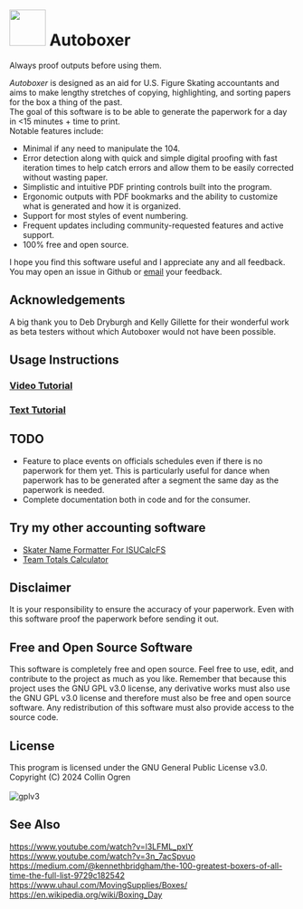 # <img src="https://github.com/user-attachments/assets/e31ad9fc-fa46-40f2-92c9-daff1e1048fa" width="64"/> Autoboxer
Always proof outputs before using them.<br>

*Autoboxer* is designed as an aid for U.S. Figure Skating accountants and aims to make lengthy stretches of copying, highlighting, and sorting papers for the box a thing of the past.<br>
The goal of this software is to be able to generate the paperwork for a day in <15 minutes + time to print.<br>
Notable features include:
- Minimal if any need to manipulate the 104.
- Error detection along with quick and simple digital proofing with fast iteration times to help catch errors and allow them to be easily corrected without wasting paper.
- Simplistic and intuitive PDF printing controls built into the program.
- Ergonomic outputs with PDF bookmarks and the ability to customize what is generated and how it is organized.
- Support for most styles of event numbering.
- Frequent updates including community-requested features and active support.
- 100% free and open source.

I hope you find this software useful and I appreciate any and all feedback. You may open an issue in Github or [email](https://www.usfsaonline.org/InternalDirectory/Officials) your feedback.<br>
## Acknowledgements
A big thank you to Deb Dryburgh and Kelly Gillette for their wonderful work as beta testers without which Autoboxer would not have been possible.
## Usage Instructions
### [Video Tutorial](https://www.youtube.com/watch?v=c20hAJcfw6k)
### [Text Tutorial](https://docs.google.com/document/d/1ac6aEsoojl9tfn0mypAnh7wRJRw1rJGbG6PHm9zuZ-M/edit?usp=sharing)
## TODO
- Feature to place events on officials schedules even if there is no paperwork for them yet. This is particularly useful for dance when paperwork has to be generated after a segment the same day as the paperwork is needed.
- Complete documentation both in code and for the consumer.
## Try my other accounting software
- [Skater Name Formatter For ISUCalcFS](https://github.com/collinogren/Skater-Formatter)
- [Team Totals Calculator](https://github.com/collinogren/ijs_live_team_totals)
## Disclaimer
It is your responsibility to ensure the accuracy of your paperwork. Even with this software proof the paperwork before sending it out.
## Free and Open Source Software
This software is completely free and open source. Feel free to use, edit, and contribute to the project as much as you like. Remember that because this project uses the GNU GPL v3.0 license, any derivative works must also use the GNU GPL v3.0 license and therefore must also be free and open source software. Any redistribution of this software must also provide access to the source code.
## License
This program is licensed under the GNU General Public License v3.0.<br>
Copyright (C) 2024 Collin Ogren<br>
<br>
![gplv3](https://github.com/user-attachments/assets/df4f59da-f48a-4a27-b83f-b9a6154e4a7f)
## See Also
https://www.youtube.com/watch?v=l3LFML_pxlY<br>
https://www.youtube.com/watch?v=3n_7acSpvuo<br>
https://medium.com/@kennethbridgham/the-100-greatest-boxers-of-all-time-the-full-list-9729c182542<br>
https://www.uhaul.com/MovingSupplies/Boxes/<br>
https://en.wikipedia.org/wiki/Boxing_Day
